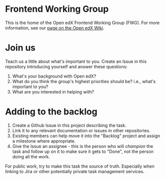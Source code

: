 # Frontend Working Group

This is the home of the Open edX Frontend Working Group (FWG).  For more information, see our [page on the Open edX Wiki](https://openedx.atlassian.net/wiki/spaces/FEDX/pages/3090056949/Frontend+Working+Group).

# Join us

Teach us a little about what's important to you.  Create an Issue in this repository introducing yourself and answer these questions:

1. What's your background with Open edX?
3. What do you think the group's highest priorities should be?  i.e., what's important to you?
4. What are you interested in helping with?

# Adding to the backlog

1. Create a Github Issue in this project describing the task.
2. Link it to any relevant documentation or issues in other repositories.
3. Existing members can help move it into the "Backlog" project and assign a milestone where appropriate.
4. Give the Issue an assignee - this is the person who will _champion_ the task and follow up on it to make sure it gets to "Done", not the person doing all the work.

For public work, try to make this task the source of truth.  Especially when linking to Jira or other potentially private task management services.
